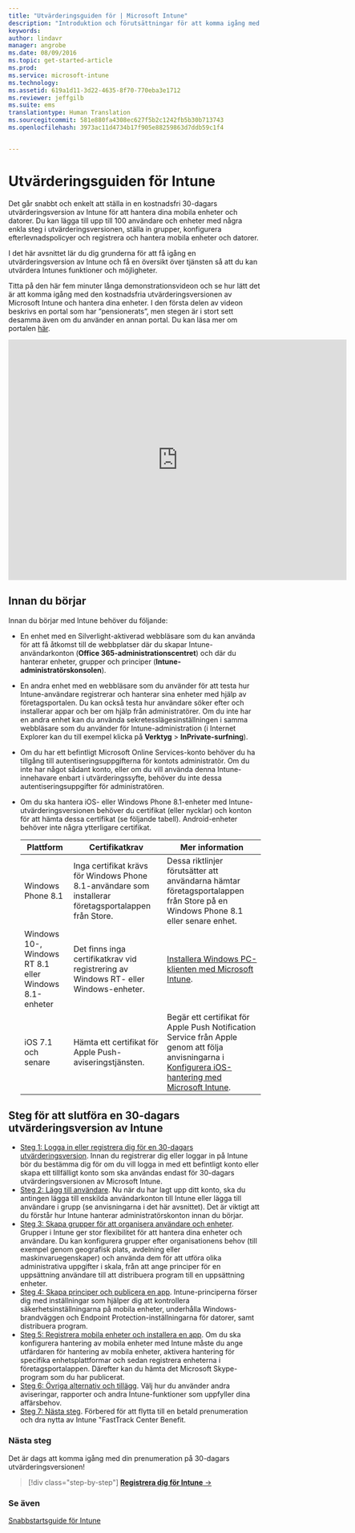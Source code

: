 ```yaml
---
title: "Utvärderingsguiden för | Microsoft Intune"
description: "Introduktion och förutsättningar för att komma igång med en kostnadsfri 30-dagars utvärderingsversion av Intune"
keywords: 
author: lindavr
manager: angrobe
ms.date: 08/09/2016
ms.topic: get-started-article
ms.prod: 
ms.service: microsoft-intune
ms.technology: 
ms.assetid: 619a1d11-3d22-4635-8f70-770eba3e1712
ms.reviewer: jeffgilb
ms.suite: ems
translationtype: Human Translation
ms.sourcegitcommit: 581e880fa4308ec627f5b2c1242fb5b30b713743
ms.openlocfilehash: 3973ac11d4734b17f905e88259863d7ddb59c1f4


---
```


# Utvärderingsguiden för Intune
Det går snabbt och enkelt att ställa in en kostnadsfri 30-dagars utvärderingsversion av Intune för att hantera dina mobila enheter och datorer. Du kan lägga till upp till 100 användare och enheter med några enkla steg i utvärderingsversionen, ställa in grupper, konfigurera efterlevnadspolicyer och registrera och hantera mobila enheter och datorer.

I det här avsnittet lär du dig grunderna för att få igång en utvärderingsversion av Intune och få en översikt över tjänsten så att du kan utvärdera Intunes funktioner och möjligheter.

Titta på den här fem minuter långa demonstrationsvideon och se hur lätt det är att komma igång med den kostnadsfria utvärderingsversionen av Microsoft Intune och hantera dina enheter. I den första delen av videon beskrivs en portal som har ”pensionerats”, men stegen är i stort sett desamma även om du använder en annan portal. Du kan läsa mer om portalen [här](https://docs.microsoft.com/intune/deploy-use/account-portal-merged-with-Office-365).

<iframe width="675" height="480" src="https://www.youtube.com/embed/ltcZvm4VOFU" frameborder="0" allowfullscreen></iframe>

## Innan du börjar
Innan du börjar med Intune behöver du följande:

-   En enhet med en Silverlight-aktiverad webbläsare som du kan använda för att få åtkomst till de webbplatser där du skapar Intune-användarkonton (**Office 365-administrationscentret**) och där du hanterar enheter, grupper och principer (**Intune-administratörskonsolen**).

-   En andra enhet med en webbläsare som du använder för att testa hur Intune-användare registrerar och hanterar sina enheter med hjälp av företagsportalen. Du kan också testa hur användare söker efter och installerar appar och ber om hjälp från administratörer. Om du inte har en andra enhet kan du använda sekretesslägesinställningen i samma webbläsare som du använder för Intune-administration (i Internet Explorer kan du till exempel klicka på **Verktyg** &gt; **InPrivate-surfning**).

-   Om du har ett befintligt Microsoft Online Services-konto behöver du ha tillgång till autentiseringsuppgifterna för kontots administratör. Om du inte har något sådant konto, eller om du vill använda denna Intune-innehavare enbart i utvärderingssyfte, behöver du inte dessa autentiseringsuppgifter för administratören.

-   Om du ska hantera iOS- eller Windows Phone 8.1-enheter med Intune-utvärderingsversionen behöver du certifikat (eller nycklar) och konton för att hämta dessa certifikat (se följande tabell). Android-enheter behöver inte några ytterligare certifikat.

    |Plattform|Certifikatkrav|Mer information|
    |------------|----------------------------|--------------------|
    |Windows Phone 8.1 |Inga certifikat krävs för Windows Phone 8.1-användare som installerar företagsportalappen från Store. |Dessa riktlinjer förutsätter att användarna hämtar företagsportalappen från Store på en Windows Phone 8.1 eller senare enhet. |
    |Windows 10-, Windows RT 8.1 eller Windows 8.1-enheter|Det finns inga certifikatkrav vid registrering av Windows RT- eller Windows-enheter.|[Installera Windows PC-klienten med Microsoft Intune](/Intune/Deploy-Use/install-the-windows-pc-client-with-microsoft-intune).|
    |iOS 7.1 och senare|Hämta ett certifikat för Apple Push-aviseringstjänsten.|Begär ett certifikat för Apple Push Notification Service från Apple genom att följa anvisningarna i [Konfigurera iOS-hantering med Microsoft Intune](/Intune/Deploy-Use/set-up-ios-and-mac-management-with-microsoft-intune).|

## Steg för att slutföra en 30-dagars utvärderingsversion av Intune
- [Steg 1: Logga in eller registrera dig för en 30-dagars utvärderingsversion](get-started-with-a-30-day-trial-of-microsoft-intune-step-1.md). Innan du registrerar dig eller loggar in på Intune bör du bestämma dig för om du vill logga in med ett befintligt konto eller skapa ett tillfälligt konto som ska användas endast för 30-dagars utvärderingsversionen av Microsoft Intune.
- [Steg 2: Lägg till användare](get-started-with-a-30-day-trial-of-microsoft-intune-step-2.md). Nu när du har lagt upp ditt konto, ska du antingen lägga till enskilda användarkonton till Intune eller lägga till användare i grupp (se anvisningarna i det här avsnittet). Det är viktigt att du förstår hur Intune hanterar administratörskonton innan du börjar.
- [Steg 3: Skapa grupper för att organisera användare och enheter](get-started-with-a-30-day-trial-of-microsoft-intune-step-3.md). Grupper i Intune ger stor flexibilitet för att hantera dina enheter och användare. Du kan konfigurera grupper efter organisationens behov (till exempel genom geografisk plats, avdelning eller maskinvaruegenskaper) och använda dem för att utföra olika administrativa uppgifter i skala, från att ange principer för en uppsättning användare till att distribuera program till en uppsättning enheter.
- [Steg 4: Skapa principer och publicera en app](get-started-with-a-30-day-trial-of-microsoft-intune-step-4.md). Intune-principerna förser dig med inställningar som hjälper dig att kontrollera säkerhetsinställningarna på mobila enheter, underhålla Windows-brandväggen och Endpoint Protection-inställningarna för datorer, samt distribuera program.
- [Steg 5: Registrera mobila enheter och installera en app](get-started-with-a-30-day-trial-of-microsoft-intune-step-5.md). Om du ska konfigurera hantering av mobila enheter med Intune måste du ange utfärdaren för hantering av mobila enheter, aktivera hantering för specifika enhetsplattformar och sedan registrera enheterna i företagsportalappen. Därefter kan du hämta det Microsoft Skype-program som du har publicerat.
- [Steg 6: Övriga alternativ och tillägg](get-started-with-a-30-day-trial-of-microsoft-intune-step-6.md). Välj hur du använder andra aviseringar, rapporter och andra Intune-funktioner som uppfyller dina affärsbehov.
- [Steg 7: Nästa steg](get-started-with-a-30-day-trial-of-microsoft-intune-step-7.md). Förbered för att flytta till en betald prenumeration och dra nytta av Intune "FastTrack Center Benefit.


### Nästa steg
Det är dags att komma igång med din prenumeration på 30-dagars utvärderingsversionen!

>[!div class="step-by-step"]
[**Registrera dig för Intune** &rarr;](.\get-started-with-a-30-day-trial-of-microsoft-intune-step-1.md)

### Se även
[Snabbstartsguide för Intune](/intune/get-started/start-with-a-paid-subscription-to-microsoft-intune)



<!--HONumber=Oct16_HO2-->


